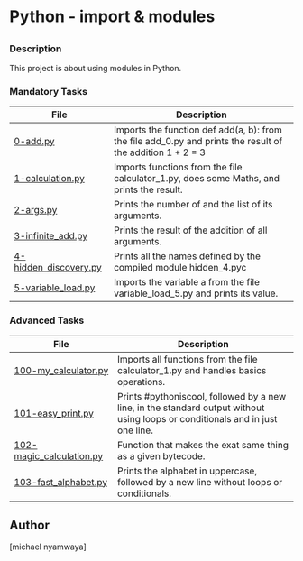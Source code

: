 # Python - import & modules

##

### Description

This project is about using modules in Python.

### Mandatory Tasks

| File | Description |
| ------ | ------ |
| [0-add.py](0-add.py) | Imports the function def add(a, b): from the file add_0.py and prints the result of the addition 1 + 2 = 3 |
| [1-calculation.py](1-calculation.py) | Imports functions from the file calculator_1.py, does some Maths, and prints the result. |
| [2-args.py](2-args.py) | Prints the number of and the list of its arguments. |
| [3-infinite_add.py](3-infinite_add.py) | Prints the result of the addition of all arguments. |
| [4-hidden_discovery.py](4-hidden_discovery.py) | Prints all the names defined by the compiled module hidden_4.pyc |
| [5-variable_load.py](5-variable_load.py) | Imports the variable a from the file variable_load_5.py and prints its value. |

### Advanced Tasks

| File | Description |
| ------ | ------ |
| [100-my_calculator.py](100-my_calculator.py) | Imports all functions from the file calculator_1.py and handles basics operations. |
| [101-easy_print.py](101-easy_print.py) | Prints #pythoniscool, followed by a new line, in the standard output without using loops or conditionals and in just one line. |
| [102-magic_calculation.py](102-magic_calculation.py) | Function that makes the exat same thing as a given bytecode. |
| [103-fast_alphabet.py](103-fast_alphabet.py) | Prints the alphabet in uppercase, followed by a new line without loops or conditionals. |

## Author

[michael nyamwaya]
